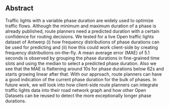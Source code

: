## Abstract
Traffic lights with a variable phase duration are widely used to optimize traffic flows. Although the minimum and maximum duration of a phase is already published, route planners need a predicted duration with a certain confidence for routing decisions.
We tested for a live Open traffic lights dataset of Antwerp (i) how frequency distributions of phase durations can be used for predicting and (ii) how this could work client-side by creating frequency distributions on-the-fly.
A mean average error (MAE) of 5.1 seconds is observed by grouping the phase durations in fine-grained time slots and using the median to select a predicted phase duration. Also we see that the MAE is flattening around 10s for phase durations below 62s and starts growing linear after that. 
With our approach, route planners can have a good indication of the current phase duration for the bulk of phases. In future work, we will look into how client-side route planners can integrate traffic lights data into their road network graph and how other Open Datasets can be reused to detect the more exceptionally longer phase durations.